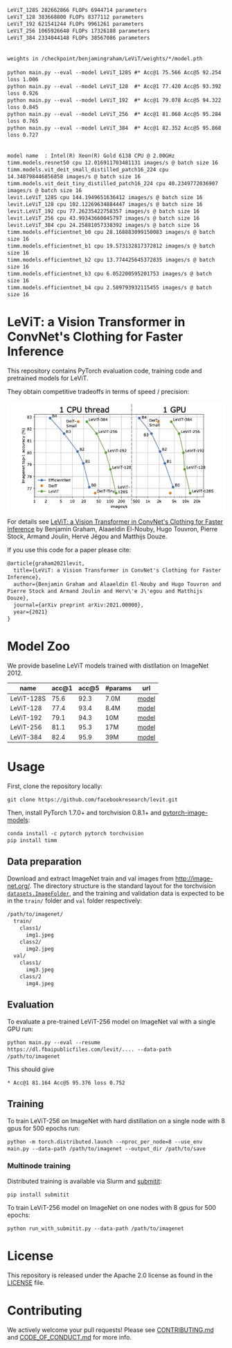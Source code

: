 ```
LeViT_128S 282662866 FLOPs 6944714 parameters
LeViT_128 383668800 FLOPs 8377112 parameters
LeViT_192 621541244 FLOPs 9961261 parameters
LeViT_256 1065926648 FLOPs 17326188 parameters
LeViT_384 2334044148 FLOPs 38567086 parameters


weights in /checkpoint/benjamingraham/LeViT/weights/*/model.pth

python main.py --eval --model LeViT_128S #* Acc@1 75.566 Acc@5 92.254 loss 1.006
python main.py --eval --model LeViT_128  #* Acc@1 77.420 Acc@5 93.392 loss 0.926
python main.py --eval --model LeViT_192  #* Acc@1 79.078 Acc@5 94.322 loss 0.845
python main.py --eval --model LeViT_256  #* Acc@1 81.068 Acc@5 95.284 loss 0.765
python main.py --eval --model LeViT_384  #* Acc@1 82.352 Acc@5 95.868 loss 0.727


model name	: Intel(R) Xeon(R) Gold 6138 CPU @ 2.00GHz
timm.models.resnet50 cpu 12.016911703481131 images/s @ batch size 16
timm.models.vit_deit_small_distilled_patch16_224 cpu 14.348798446856858 images/s @ batch size 16
timm.models.vit_deit_tiny_distilled_patch16_224 cpu 40.2349772036907 images/s @ batch size 16
levit.LeViT_128S cpu 144.1949651636412 images/s @ batch size 16
levit.LeViT_128 cpu 102.12269634884447 images/s @ batch size 16
levit.LeViT_192 cpu 77.26235422758357 images/s @ batch size 16
levit.LeViT_256 cpu 43.99343660045797 images/s @ batch size 16
levit.LeViT_384 cpu 24.25881057338392 images/s @ batch size 16
timm.models.efficientnet_b0 cpu 28.168883099150083 images/s @ batch size 16
timm.models.efficientnet_b1 cpu 19.573132817372812 images/s @ batch size 16
timm.models.efficientnet_b2 cpu 13.774425645372835 images/s @ batch size 16
timm.models.efficientnet_b3 cpu 6.052200595201753 images/s @ batch size 16
timm.models.efficientnet_b4 cpu 2.589793932115455 images/s @ batch size 16
```


# LeViT: a Vision Transformer in ConvNet's Clothing for Faster Inference

This repository contains PyTorch evaluation code, training code and pretrained models for LeViT.

They obtain competitive tradeoffs in terms of speed / precision:

![LeViT](.github/levit.png)

For details see [LeViT: a Vision Transformer in ConvNet's Clothing for Faster Inference](https://arxiv.org/abs/2104.00000) by Benjamin Graham, Alaaeldin El-Nouby, Hugo Touvron, Pierre Stock, Armand Joulin, Hervé Jégou and Matthijs Douze.

If you use this code for a paper please cite:

```
@article{graham2021levit,
  title={LeViT: a Vision Transformer in ConvNet's Clothing for Faster Inference},
  author={Benjamin Graham and Alaaeldin El-Nouby and Hugo Touvron and Pierre Stock and Armand Joulin and Herv\'e J\'egou and Matthijs Douze},
  journal={arXiv preprint arXiv:2021.00000},
  year={2021}
}
```

# Model Zoo

We provide baseline LeViT  models trained with distllation on ImageNet 2012.

| name | acc@1 | acc@5 | #params | url |
| --- | --- | --- | --- | --- |
| LeViT-128S | 75.6 |  92.3 | 7.0M | [model](https://dl.fbaipublicfiles.com/LeViT/) |
| LeViT-128  | 77.4 |  93.4 | 8.4M | [model](https://dl.fbaipublicfiles.com/LeViT/) |
| LeViT-192  | 79.1 |  94.3 | 10M | [model](https://dl.fbaipublicfiles.com/LeViT/) |
| LeViT-256  | 81.1 |  95.3 | 17M | [model](https://dl.fbaipublicfiles.com/LeViT/) |
| LeViT-384  | 82.4 |  95.9 | 39M | [model](https://dl.fbaipublicfiles.com/LeViT/) |


# Usage

First, clone the repository locally:
```
git clone https://github.com/facebookresearch/levit.git
```
Then, install PyTorch 1.7.0+ and torchvision 0.8.1+ and [pytorch-image-models](https://github.com/rwightman/pytorch-image-models):

```
conda install -c pytorch pytorch torchvision
pip install timm
```

## Data preparation

Download and extract ImageNet train and val images from http://image-net.org/.
The directory structure is the standard layout for the torchvision [`datasets.ImageFolder`](https://pytorch.org/docs/stable/torchvision/datasets.html#imagefolder), and the training and validation data is expected to be in the `train/` folder and `val` folder respectively:

```
/path/to/imagenet/
  train/
    class1/
      img1.jpeg
    class2/
      img2.jpeg
  val/
    class1/
      img3.jpeg
    class/2
      img4.jpeg
```

## Evaluation
To evaluate a pre-trained LeViT-256 model on ImageNet val with a single GPU run:
```
python main.py --eval --resume https://dl.fbaipublicfiles.com/levit/.... --data-path /path/to/imagenet
```
This should give
```
* Acc@1 81.164 Acc@5 95.376 loss 0.752
```


## Training
To train LeViT-256 on ImageNet with hard distillation on a single node with 8 gpus for 500 epochs run:

```
python -m torch.distributed.launch --nproc_per_node=8 --use_env main.py --data-path /path/to/imagenet --output_dir /path/to/save
```

### Multinode training

Distributed training is available via Slurm and [submitit](https://github.com/facebookincubator/submitit):

```
pip install submitit
```

To train LeViT-256 model on ImageNet on one nodes with 8 gpus for 500 epochs:

```
python run_with_submitit.py --data-path /path/to/imagenet
```

# License
This repository is released under the Apache 2.0 license as found in the [LICENSE](LICENSE) file.

# Contributing
We actively welcome your pull requests! Please see [CONTRIBUTING.md](.github/CONTRIBUTING.md) and [CODE_OF_CONDUCT.md](.github/CODE_OF_CONDUCT.md) for more info.
